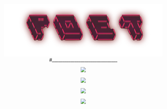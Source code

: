 <!-- Center Image --> 
<p align="center">
  <img src="poet.png" />
#________________________________
<!-- Add a github stats menu -->
<p align="center">
  <img src="https://github-readme-stats.vercel.app/api?username=Ricurry&show_icons=true&theme=dracula" />


<!-- Add a top languages menu -->
<p align="center">
  <img src="https://github-readme-stats.vercel.app/api/top-langs/?username=Ricurry&layout=compact&theme=dracula" />

<p align="center">
 <img src="https://music-profile.rayriffy.com/theme/dark.svg?uid=001987.cdd2d90452df4a0a9afbea1aff04261b.1455" />

<p align="center">
  <img src="https://discord-readme-badge.vercel.app/api?id=1112219778711572531" />
